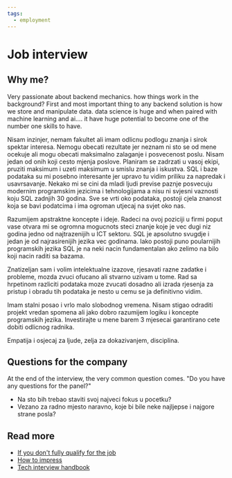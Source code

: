 ```yaml
---
tags:
  - employment
---
```


# Job interview

## Why me?

Very passionate about backend mechanics. how things work in the background? First and most important thing to any backend solution is how we store and manipulate data. data science is huge and when paired with machine learning and ai.... it have huge potential to become one of the number one skills to have.

Nisam inzinjer, nemam fakultet ali imam odlicnu podlogu znanja i sirok spektar interesa. Nemogu obecati rezultate jer neznam ni sto se od mene ocekuje ali mogu obecati maksimalno zalaganje i posvecenost poslu. Nisam jedan od onih koji cesto mjenja poslove. Planiram se zadrzati u vasoj ekipi, pruziti maksimum i uzeti maksimum u smislu znanja i iskustva. SQL i baze podataka su mi posebno interesante jer upravo tu vidim priliku za napredak i usavrsavanje. Nekako mi se cini da mladi ljudi previse paznje posvecuju modernim programskim jezicima i tehnologijama a nisu ni svjesni vaznosti koju SQL zadnjih 30 godina. Sve se vrti oko podataka, postoji cjela znanost koja se bavi podatcima i ima ogroman utjecaj na svjet oko nas.

Razumijem apstraktne koncepte i ideje. Radeci na ovoj poziciji u firmi poput vase otvara mi se ogromna mogucnots steci znanje koje je vec dugi niz godina jedno od najtrazenijih u ICT sektoru. SQL je apsolutno svugdje i jedan je od najrasirenijih jezika vec godinama. Iako postoji puno poularnijih programskih jezika SQL je na neki nacin fundamentalan ako zelimo na bilo koji nacin raditi sa bazama.

Znatizeljan sam i volim intelektualne izazove, rjesavati razne zadatke i probleme, mozda zvuci ofucano ali stvarno uzivam u tome. Rad sa hrpetinom razliciti podataka moze zvucati dosadno ali izrada rjesenja za pristup i obradu tih podataka je nesto u cemu se ja definitivno vidim.

Imam stalni posao i vrlo malo slobodnog vremena. Nisam stigao odraditi projekt vredan spomena ali jako dobro razumijem logiku i koncepte programskih jezika. Investirajte u mene barem 3 mjesecai garantirano cete dobiti odlicnog radnika.

Empatija i osjecaj za ljude, zelja za dokazivanjem, disciplina.

## Questions for the company

At the end of the interview, the very common question comes. "Do you have any questions for the panel?"

- Na sto bih trebao staviti svoj najveci fokus u pocetku?
- Vezano za radno mjesto naravno, koje bi bile neke najljepse i najgore strane posla?

## Read more

- [If you don't fully qualify for the job](https://kalebmckelvey.com/blog/how-to-write-a-cv-and-interview-if-you-dont-fully-qualify-for-the-job/)
- [How to impress](https://www.youtube.com/watch?v=cHyYlFCaXPM)
- [Tech interview handbook](https://www.techinterviewhandbook.org/)
